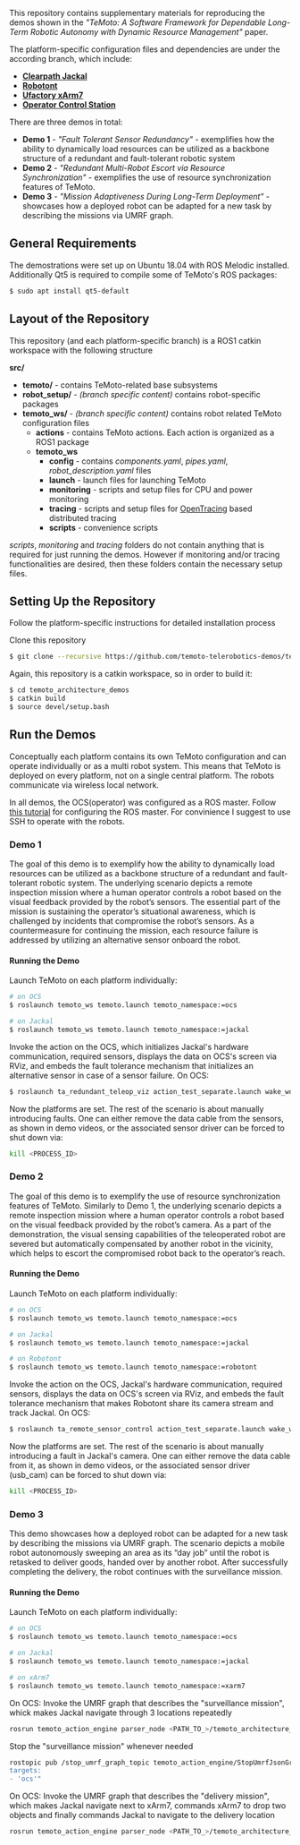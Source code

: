 This repository contains supplementary materials for reproducing the demos shown in the *"TeMoto: A Software Framework for Dependable Long-Term Robotic Autonomy with Dynamic Resource Management"* paper.

The platform-specific configuration files and dependencies are under the according branch, which include:
 * [**Clearpath Jackal**](https://github.com/temoto-telerobotics-demos/temoto_architecture_demos/tree/robot-jackal)
 * [**Robotont**](https://github.com/temoto-telerobotics-demos/temoto_architecture_demos/tree/robot-clearbot)
 * [**Ufactory xArm7**](https://github.com/temoto-telerobotics-demos/temoto_architecture_demos/tree/robot-xarm7)
 * [**Operator Control Station**](https://github.com/temoto-telerobotics-demos/temoto_architecture_demos/tree/operator)

There are three demos in total:
 * **Demo 1** - *"Fault Tolerant Sensor Redundancy"* - exemplifies how the ability to dynamically load resources can be utilized as a backbone structure of a redundant and fault-tolerant robotic system
 * **Demo 2** - *"Redundant Multi-Robot Escort via Resource Synchronization"* - exemplifies the use of resource synchronization features of TeMoto.
 * **Demo 3** - *"Mission Adaptiveness During Long-Term Deployment"* - showcases how a deployed robot can be adapted for a new task by describing the missions via UMRF graph.

## General Requirements
The demostrations were set up on Ubuntu 18.04 with ROS Melodic installed.
Additionally Qt5 is required to compile some of TeMoto's ROS packages:

``` bash
$ sudo apt install qt5-default
``` 

## Layout of the Repository
This repository (and each platform-specific branch) is a ROS1 catkin workspace with the following structure

**src/**
* **temoto/** - contains TeMoto-related base subsystems
* **robot_setup/** - *(branch specific content)* contains robot-specific packages
* **temoto_ws/** - *(branch specific content)* contains robot related TeMoto configuration files
   * **actions** - contains TeMoto actions. Each action is organized as a ROS1 package
   * **temoto_ws**
     * **config** - contains *components.yaml*, *pipes.yaml*, *robot_description.yaml* files 
     * **launch** - launch files for launching TeMoto
     * **monitoring** - scripts and setup files for CPU and power monitoring
     * **tracing** - scripts and setup files for [OpenTracing](https://opentracing.io/) based distributed tracing
     * **scripts** - convenience scripts

*scripts*, *monitoring* and *tracing* folders do not contain anything that is required for just running the demos.
However if monitoring and/or tracing functionalities are desired, then these folders contain the necessary setup files.

## Setting Up the Repository
Follow the platform-specific instructions for detailed installation process

Clone this repository
``` bash
$ git clone --recursive https://github.com/temoto-telerobotics-demos/temoto_architecture_demos
```

Again, this repository is a catkin workspace, so in order to build it:
``` bash
$ cd temoto_architecture_demos
$ catkin build
$ source devel/setup.bash
```

## Run the Demos
Conceptually each platform contains its own TeMoto configuration and can operate individually or as a multi robot system.
This means that TeMoto is deployed on every platform, not on a single central platform. The robots communicate via
wireless local network.

In all demos, the OCS(operator) was configured as a ROS master. Follow [this tutorial](https://github.com/ut-ims-robotics/tutorials/wiki/Running-ROS-over-multiple-computers) for configuring the ROS master. For convinience I suggest to use SSH to operate with the robots.

### Demo 1
The goal of this demo is to exemplify how the ability to dynamically load resources can be utilized as a backbone structure of a redundant and fault-tolerant robotic system. The underlying scenario depicts a remote inspection mission where a human operator controls a robot based on the visual feedback provided by the robot’s sensors. The essential part of the mission is sustaining the operator’s situational awareness, which is challenged by incidents that compromise the robot’s sensors. As a countermeasure for continuing the mission, each resource failure is addressed by utilizing an alternative sensor onboard the robot.

#### Running the Demo
Launch TeMoto on each platform individually:
``` bash
# on OCS
$ roslaunch temoto_ws temoto.launch temoto_namespace:=ocs

# on Jackal
$ roslaunch temoto_ws temoto.launch temoto_namespace:=jackal
```

Invoke the action on the OCS, which initializes Jackal's hardware communication, required sensors, displays the data on OCS's screen via RViz,
and embeds the fault tolerance mechanism that initializes an alternative sensor in case of a sensor failure.
On OCS:
``` bash
$ roslaunch ta_redundant_teleop_viz action_test_separate.launch wake_word:=ocs
```

Now the platforms are set. The rest of the scenario is about manually introducing faults. One can either remove the data
cable from the sensors, as shown in demo videos, or the associated sensor driver can be forced to shut down via:
``` bash
kill <PROCESS_ID>
```

### Demo 2
The goal of this demo is to exemplify the use of resource synchronization features of TeMoto. Similarly to Demo 1, the underlying scenario depicts a remote inspection mission where a human operator controls a robot based on the visual feedback provided by the robot’s camera. As a part of the demonstration, the visual sensing capabilities of the teleoperated robot are severed but automatically compensated by another robot in the vicinity, which helps to escort the compromised robot back to the operator’s reach.

#### Running the Demo
Launch TeMoto on each platform individually:
``` bash
# on OCS
$ roslaunch temoto_ws temoto.launch temoto_namespace:=ocs

# on Jackal
$ roslaunch temoto_ws temoto.launch temoto_namespace:=jackal

# on Robotont
$ roslaunch temoto_ws temoto.launch temoto_namespace:=robotont
```

Invoke the action on the OCS, Jackal's hardware communication, required sensors, displays the data on OCS's screen via RViz, 
and embeds the fault tolerance mechanism that makes Robotont share its camera stream and track Jackal.
On OCS:
``` bash
$ roslaunch ta_remote_sensor_control action_test_separate.launch wake_word:=ocs
```

Now the platforms are set. The rest of the scenario is about manually introducing a fault in Jackal's camera. One can either remove the data
cable from it, as shown in demo videos, or the associated sensor driver (usb_cam) can be forced to shut down via:
``` bash
kill <PROCESS_ID>
```

### Demo 3
This demo showcases how a deployed robot can be adapted for a new task by describing the missions via UMRF graph. The scenario depicts a mobile robot autonomously sweeping an area as its “day job” until the robot is retasked to deliver goods, handed over by another robot. After successfully completing the delivery, the robot  continues with the surveillance mission.

#### Running the Demo
Launch TeMoto on each platform individually:
``` bash
# on OCS
$ roslaunch temoto_ws temoto.launch temoto_namespace:=ocs

# on Jackal
$ roslaunch temoto_ws temoto.launch temoto_namespace:=jackal

# on xArm7
$ roslaunch temoto_ws temoto.launch temoto_namespace:=xarm7
```

On OCS: Invoke the UMRF graph that describes the "surveillance mission", whick makes Jackal navigate through 3 locations repeatedly
``` bash
rosrun temoto_action_engine parser_node <PATH_TO_>/temoto_architecture_demos/src/temoto_ws/umrf_graphs/demo3_surveillance_mission.umrfg.json ocs
```

Stop the "surveillance mission" whenever needed
``` bash
rostopic pub /stop_umrf_graph_topic temoto_action_engine/StopUmrfJsonGraph "graph_name: 'demo3_surveillance_mission'
targets:
- 'ocs'"
```

On OCS: Invoke the UMRF graph that describes the "delivery mission", which makes Jackal navigate next to xArm7, commands
xArm7 to drop two objects and finally commands Jackal to navigate to the delivery location 
``` bash
rosrun temoto_action_engine parser_node <PATH_TO_>/temoto_architecture_demos/src/temoto_ws/umrf_graphs/demo3_transportation_mission.umrfg.json ocs
```